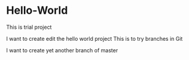 # Hello-World
This is trial project


I want to create edit the hello world project
This is to try branches in Git

I want to create yet another branch of master
